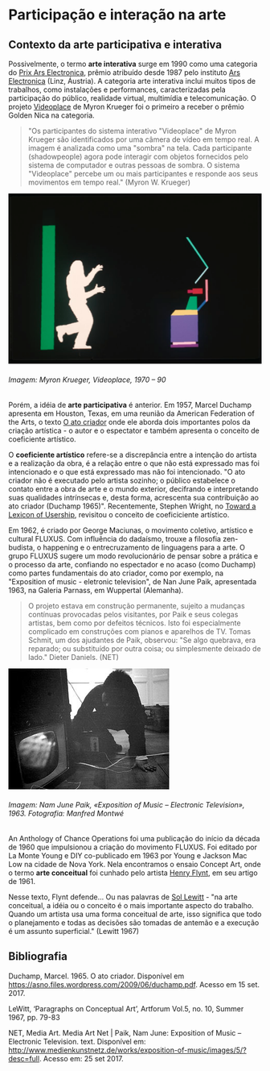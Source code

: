 # Participação e interação na arte

## Contexto da arte participativa e interativa

Possivelmente, o termo **arte interativa** surge em 1990 como uma categoria do [Prix Ars Electronica](http://archive.aec.at/), prêmio atribuído desde 1987 pelo instituto [Ars Electronica](https://www.aec.at/festival/en/) (Linz, Áustria). A categoria arte interativa inclui muitos tipos de trabalhos, como instalações e performances, caracterizadas pela participação do público, realidade virtual, multimídia e telecomunicação. O projeto [Videoplace](http://archive.aec.at/submission/1990/IA/23842/) de Myron Krueger foi o primeiro a receber o prêmio Golden Nica na categoria. 

> "Os participantes do sistema interativo "Videoplace" de Myron Krueger são identificados por uma câmera de vídeo em tempo real. A imagem é analizada como uma "sombra" na tela. Cada participante (shadowpeople) agora pode interagir com objetos fornecidos pelo sistema de computador e outras pessoas de sombra. O sistema "Videoplace" percebe um ou mais participantes e responde aos seus movimentos em tempo real." (Myron W. Krueger)

![videoplace](/assets/imagens/videoplace.png)
###### Imagem: Myron Krueger, Videoplace, 1970 – 90

Porém, a idéia de **arte participativa** é anterior. Em 1957, Marcel Duchamp apresenta em Houston, Texas, em uma reunião da American Federation of the Arts, o texto [O ato criador](/assets/referencias/creative-act.pdf) onde ele aborda dois importantes polos da criação artística - o autor e o espectator e também apresenta o conceito de coeficiente artístico.

O **coeficiente artístico** refere-se a discrepância entre a intenção do artista e a realização da obra, é a relação entre o que não está expressado mas foi intencionado e o que está expressado mas não foi intencionado. "O ato criador não é executado pelo artista sozinho; o público estabelece o contato entre a obra de arte e o mundo exterior, decifrando e interpretando suas qualidades intrínsecas e, desta forma, acrescenta sua contribuição ao ato criador (Duchamp 1965)". Recentemente, Stephen Wright, no [Toward a Lexicon of Usership](/assets/referencias/toward-a-lexicon-of-usership.pdf), revisitou o conceito de coeficiciente artístico.

Em 1962, é criado por George Maciunas, o movimento coletivo, artístico e cultural FLUXUS. Com influência do dadaísmo, trouxe a filosofia zen-budista, o happening e o entrecruzamento de linguagens para a arte. O grupo FLUXUS sugere um modo revolucionário de pensar sobre a prática e o processo da arte, confiando no espectador e no acaso (como Duchamp) como partes fundamentais do ato criador, como por exemplo, na "Exposition of music - eletronic television", de Nan June Paik, apresentada 1963, na Galeria Parnass, em Wuppertal (Alemanha). 

> O projeto estava em construção permanente, sujeito a mudanças contínuas provocadas pelos visitantes, por Paik e seus colegas artistas, bem como por defeitos técnicos. Isto foi especialmente complicado em construções com pianos e aparelhos de TV. Tomas Schmit, um dos ajudantes de Paik, observou: "Se algo quebrava, era reparado; ou substituído por outra coisa; ou simplesmente deixado de lado." Dieter Daniels. (NET)

![nanJunePaik](/assets/imagens/nanJunePaik.jpg)
###### Imagem: Nam June Paik, «Exposition of Music – Electronic Television», 1963. Fotografia: Manfred Montwé

An Anthology of Chance Operations foi uma publicação do início da década de 1960 que impulsionou a criação do movimento FLUXUS. Foi editado por La Monte Young e DIY co-publicado em 1963 por Young e Jackson Mac Low na cidade de Nova York. Nela encontramos o ensaio Concept Art, onde o termo **arte conceitual** foi cunhado pelo artista [Henry Flynt](/assets/referencias/essay-concept-art.pdf), em seu artigo de 1961.

Nesse texto, Flynt defende... Ou nas palavras de [Sol Lewitt](/assets/referencias/paragraphs-on-conceptual-art.pdf) - "na arte conceitual, a idéia ou o conceito é o mais importante aspecto do trabalho. Quando um artista usa uma forma conceitual de arte, isso significa que todo o planejamento e todas as decisões são tomadas de antemão e a execução é um assunto superficial." (Lewitt 1967)

## Bibliografia

Duchamp, Marcel. 1965. O ato criador. Disponível em <https://asno.files.wordpress.com/2009/06/duchamp.pdf>. Acesso em 15 set. 2017.

LeWitt, ‘Paragraphs on Conceptual Art’, Artforum Vol.5, no. 10, Summer 1967, pp. 79-83 

NET, Media Art. Media Art Net | Paik, Nam June: Exposition of Music – Electronic Television. text. Disponível em: <http://www.medienkunstnetz.de/works/exposition-of-music/images/5/?desc=full>. Acesso em: 25 set 2017. 

